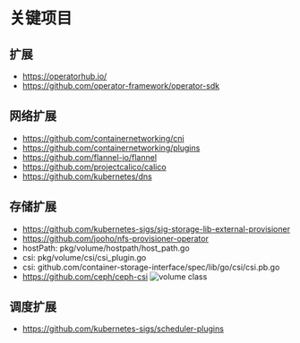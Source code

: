 # 关键项目

## 扩展
- https://operatorhub.io/
- https://github.com/operator-framework/operator-sdk

## 网络扩展
- https://github.com/containernetworking/cni
- https://github.com/containernetworking/plugins
- https://github.com/flannel-io/flannel
- https://github.com/projectcalico/calico
- https://github.com/kubernetes/dns

## 存储扩展
- https://github.com/kubernetes-sigs/sig-storage-lib-external-provisioner
- https://github.com/jooho/nfs-provisioner-operator
- hostPath: pkg/volume/hostpath/host_path.go
- csi: pkg/volume/csi/csi_plugin.go
- csi: github.com/container-storage-interface/spec/lib/go/csi/csi.pb.go
- https://github.com/ceph/ceph-csi
![volume class](https://img-blog.csdnimg.cn/img_convert/0aaf388e02c6bd9beaec2cefff89c858.png)


## 调度扩展
- https://github.com/kubernetes-sigs/scheduler-plugins
